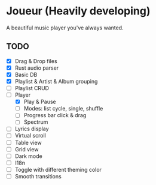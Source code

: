 # Joueur (Heavily developing)

A beautiful music player you've always wanted.

## TODO

* [x] Drag & Drop files
* [x] Rust audio parser
* [x] Basic DB 
* [x] Playlist & Artist & Album grouping
* [ ] Playlist CRUD
* [ ] Player
  * [x] Play & Pause
  * [ ] Modes: list cycle, single, shuffle
  * [ ] Progress bar click & drag
  * [ ] Spectrum
* [ ] Lyrics display
* [ ] Virtual scroll
* [ ] Table view
* [ ] Grid view
* [ ] Dark mode
* [ ] I18n
* [ ] Toggle with different theming color
* [ ] Smooth transitions